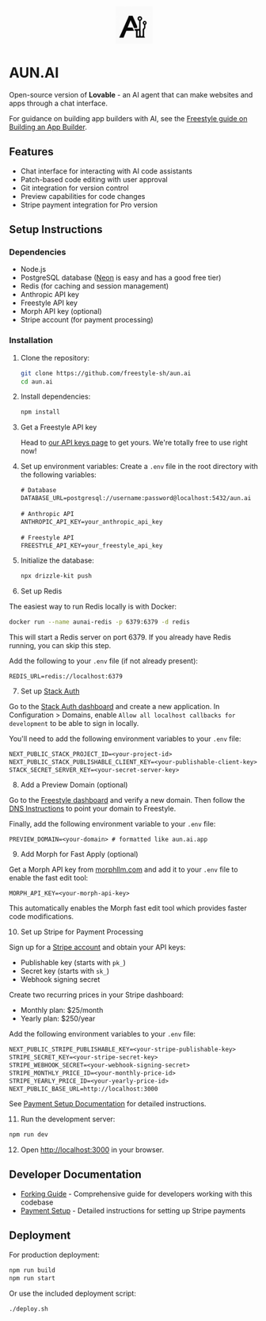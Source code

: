 <p align="center">
  <img src="icon.png" alt="description" width="75">
</p>

# AUN.AI

Open-source version of **Lovable** - an AI agent that can make websites and apps through a chat interface.

For guidance on building app builders with AI, see the [Freestyle guide on Building an App Builder](https://docs.freestyle.sh/guides/app-builder).

## Features

- Chat interface for interacting with AI code assistants
- Patch-based code editing with user approval
- Git integration for version control
- Preview capabilities for code changes
- Stripe payment integration for Pro version

## Setup Instructions

### Dependencies

- Node.js
- PostgreSQL database ([Neon](https://neon.tech) is easy and has a good free tier)
- Redis (for caching and session management)
- Anthropic API key
- Freestyle API key
- Morph API key (optional)
- Stripe account (for payment processing)

### Installation

1. Clone the repository:

   ```bash
   git clone https://github.com/freestyle-sh/aun.ai
   cd aun.ai
   ```

2. Install dependencies:

   ```bash
   npm install
   ```

3. Get a Freestyle API key

   Head to [our API keys page](https://admin.freestyle.sh/dashboard/api-tokens) to get yours. We're totally free to use right now!

4. Set up environment variables:
   Create a `.env` file in the root directory with the following variables:

   ```
   # Database
   DATABASE_URL=postgresql://username:password@localhost:5432/aun.ai

   # Anthropic API
   ANTHROPIC_API_KEY=your_anthropic_api_key

   # Freestyle API
   FREESTYLE_API_KEY=your_freestyle_api_key
   ```

5. Initialize the database:

   ```bash
   npx drizzle-kit push
   ```

6. Set up Redis

The easiest way to run Redis locally is with Docker:

```bash
docker run --name aunai-redis -p 6379:6379 -d redis
```

This will start a Redis server on port 6379. If you already have Redis running, you can skip this step.

Add the following to your `.env` file (if not already present):

```env
REDIS_URL=redis://localhost:6379
```

7. Set up [Stack Auth](https://stack-auth.com)

Go to the [Stack Auth dashboard](https://app.stack-auth.com) and create a new application. In Configuration > Domains, enable `Allow all localhost callbacks for development` to be able to sign in locally.

You'll need to add the following environment variables to your `.env` file:

```env
NEXT_PUBLIC_STACK_PROJECT_ID=<your-project-id>
NEXT_PUBLIC_STACK_PUBLISHABLE_CLIENT_KEY=<your-publishable-client-key>
STACK_SECRET_SERVER_KEY=<your-secret-server-key>
```

8. Add a Preview Domain (optional)

Go to the [Freestyle dashboard](https://admin.freestyle.sh/dashboard/domains) and verify a new domain. Then follow the [DNS Instructions](https://docs.freestyle.sh/web/deploy-to-custom-domain) to point your domain to Freestyle.

Finally, add the following environment variable to your `.env` file:

```env
PREVIEW_DOMAIN=<your-domain> # formatted like aun.ai.app
```

9. Add Morph for Fast Apply (optional)

Get a Morph API key from [morphllm.com](https://morphllm.com) and add it to your `.env` file to enable the fast edit tool:

```env
MORPH_API_KEY=<your-morph-api-key>
```

This automatically enables the Morph fast edit tool which provides faster code modifications.

10. Set up Stripe for Payment Processing

Sign up for a [Stripe account](https://dashboard.stripe.com/register) and obtain your API keys:

- Publishable key (starts with `pk_`)
- Secret key (starts with `sk_`)
- Webhook signing secret

Create two recurring prices in your Stripe dashboard:
- Monthly plan: $25/month
- Yearly plan: $250/year

Add the following environment variables to your `.env` file:

```env
NEXT_PUBLIC_STRIPE_PUBLISHABLE_KEY=<your-stripe-publishable-key>
STRIPE_SECRET_KEY=<your-stripe-secret-key>
STRIPE_WEBHOOK_SECRET=<your-webhook-signing-secret>
STRIPE_MONTHLY_PRICE_ID=<your-monthly-price-id>
STRIPE_YEARLY_PRICE_ID=<your-yearly-price-id>
NEXT_PUBLIC_BASE_URL=http://localhost:3000
```

See [Payment Setup Documentation](./docs/payment-setup.md) for detailed instructions.

11. Run the development server:

   ```bash
   npm run dev
   ```

12. Open [http://localhost:3000](http://localhost:3000) in your browser.

## Developer Documentation

- [Forking Guide](./docs/forking.md) - Comprehensive guide for developers working with this codebase
- [Payment Setup](./docs/payment-setup.md) - Detailed instructions for setting up Stripe payments

## Deployment

For production deployment:

```bash
npm run build
npm run start
```

Or use the included deployment script:

```bash
./deploy.sh
```
